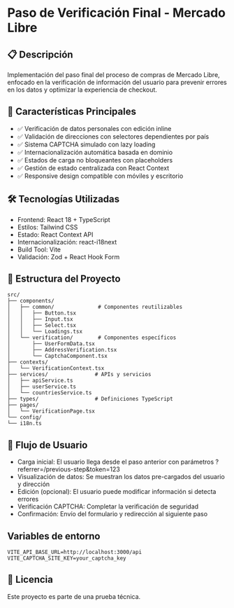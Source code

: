 # Paso de Verificación Final - Mercado Libre
## 📋 Descripción
Implementación del paso final del proceso de compras de Mercado Libre, enfocado en la verificación de información del usuario para prevenir errores en los datos y optimizar la experiencia de checkout.

## 🚀 Características Principales
* ✅ Verificación de datos personales con edición inline
* ✅ Validación de direcciones con selectores dependientes por país
* ✅ Sistema CAPTCHA simulado con lazy loading
* ✅ Internacionalización automática basada en dominio
* ✅ Estados de carga no bloqueantes con placeholders
* ✅ Gestión de estado centralizada con React Context
* ✅ Responsive design compatible con móviles y escritorio

## 🛠️ Tecnologías Utilizadas

* Frontend: React 18 + TypeScript
* Estilos: Tailwind CSS
* Estado: React Context API
* Internacionalización: react-i18next
* Build Tool: Vite
* Validación: Zod + React Hook Form

## 📁 Estructura del Proyecto
```
src/
├── components/
│   ├── common/              # Componentes reutilizables
│   │   ├── Button.tsx
│   │   ├── Input.tsx
│   │   ├── Select.tsx
│   │   └── Loadings.tsx
│   └── verification/        # Componentes específicos
│       ├── UserFormData.tsx
│       ├── AddressVerification.tsx
│       └── CaptchaComponent.tsx
├── contexts/
│   └── VerificationContext.tsx
├── services/               # APIs y servicios
│   ├── apiService.ts
│   ├── userService.ts
│   └── countriesService.ts
├── types/                  # Definiciones TypeScript
├── pages/
│   └── VerificationPage.tsx
└── config/
└── i18n.ts
```
## 🔄 Flujo de Usuario

* Carga inicial: El usuario llega desde el paso anterior con parámetros ?referrer=/previous-step&token=123
* Visualización de datos: Se muestran los datos pre-cargados del usuario y dirección
* Edición (opcional): El usuario puede modificar información si detecta errores
* Verificación CAPTCHA: Completar la verificación de seguridad
* Confirmación: Envío del formulario y redirección al siguiente paso
## Variables de entorno
```
VITE_API_BASE_URL=http://localhost:3000/api
VITE_CAPTCHA_SITE_KEY=your_captcha_key
```
## 📄 Licencia
Este proyecto es parte de una prueba técnica.
